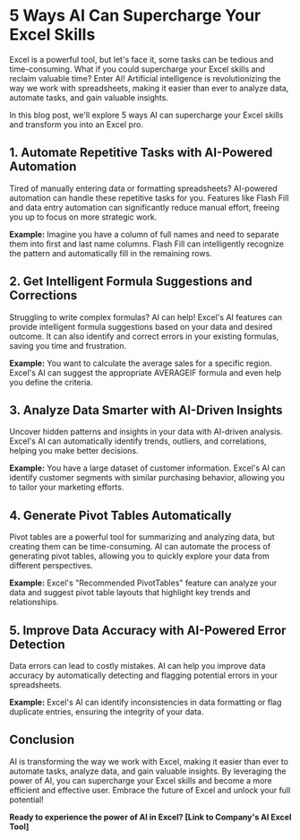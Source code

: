 # 5 Ways AI Can Supercharge Your Excel Skills

Excel is a powerful tool, but let's face it, some tasks can be tedious and time-consuming. What if you could supercharge your Excel skills and reclaim valuable time? Enter AI! Artificial intelligence is revolutionizing the way we work with spreadsheets, making it easier than ever to analyze data, automate tasks, and gain valuable insights.

In this blog post, we'll explore 5 ways AI can supercharge your Excel skills and transform you into an Excel pro.

## 1. Automate Repetitive Tasks with AI-Powered Automation

Tired of manually entering data or formatting spreadsheets? AI-powered automation can handle these repetitive tasks for you. Features like Flash Fill and data entry automation can significantly reduce manual effort, freeing you up to focus on more strategic work.

**Example:** Imagine you have a column of full names and need to separate them into first and last name columns. Flash Fill can intelligently recognize the pattern and automatically fill in the remaining rows.

## 2. Get Intelligent Formula Suggestions and Corrections

Struggling to write complex formulas? AI can help! Excel's AI features can provide intelligent formula suggestions based on your data and desired outcome. It can also identify and correct errors in your existing formulas, saving you time and frustration.

**Example:** You want to calculate the average sales for a specific region. Excel's AI can suggest the appropriate AVERAGEIF formula and even help you define the criteria.

## 3. Analyze Data Smarter with AI-Driven Insights

Uncover hidden patterns and insights in your data with AI-driven analysis. Excel's AI can automatically identify trends, outliers, and correlations, helping you make better decisions.

**Example:** You have a large dataset of customer information. Excel's AI can identify customer segments with similar purchasing behavior, allowing you to tailor your marketing efforts.

## 4. Generate Pivot Tables Automatically

Pivot tables are a powerful tool for summarizing and analyzing data, but creating them can be time-consuming. AI can automate the process of generating pivot tables, allowing you to quickly explore your data from different perspectives.

**Example:** Excel's "Recommended PivotTables" feature can analyze your data and suggest pivot table layouts that highlight key trends and relationships.

## 5. Improve Data Accuracy with AI-Powered Error Detection

Data errors can lead to costly mistakes. AI can help you improve data accuracy by automatically detecting and flagging potential errors in your spreadsheets.

**Example:** Excel's AI can identify inconsistencies in data formatting or flag duplicate entries, ensuring the integrity of your data.

## Conclusion

AI is transforming the way we work with Excel, making it easier than ever to automate tasks, analyze data, and gain valuable insights. By leveraging the power of AI, you can supercharge your Excel skills and become a more efficient and effective user. Embrace the future of Excel and unlock your full potential!

**Ready to experience the power of AI in Excel? [Link to Company's AI Excel Tool]**